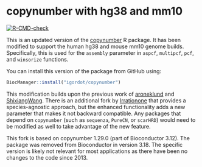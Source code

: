 # copynumber with hg38 and mm10

<!-- badges: start -->
[![R-CMD-check](https://github.com/igordot/copynumber/actions/workflows/R-CMD-check.yaml/badge.svg)](https://github.com/igordot/copynumber/actions/workflows/R-CMD-check.yaml)
<!-- badges: end -->

This is an updated version of the [copynumber](http://bioconductor.org/packages/release/bioc/html/copynumber.html) R package.
It has been modified to support the human hg38 and mouse mm10 genome builds.
Specifically, this is used for the `assembly` parameter in `aspcf`, `multipcf`, `pcf`, and `winsorize` functions.

You can install this version of the package from GitHub using:

```r
BiocManager::install("igordot/copynumber")
```

This modification builds upon the previous work of [aroneklund](https://github.com/aroneklund/copynumber) and [ShixiangWang](https://github.com/ShixiangWang/copynumber).
There is an additional fork by [Irrationone](https://github.com/Irrationone/copynumber) that provides a species-agnostic approach, but the enhanced functionality adds a new parameter that makes it not backward compatible.
Any packages that depend on `copynumber` (such as `sequenza`, `PureCN`, or `scarHRD`) would need to be modified as well to take advantage of the new feature.

This fork is based on copynumber 1.29.0 (part of Bioconductor 3.12).
The package was removed from Bioconductor in version 3.18.
The specific version is likely not relevant for most applications as there have been no changes to the code since 2013.
